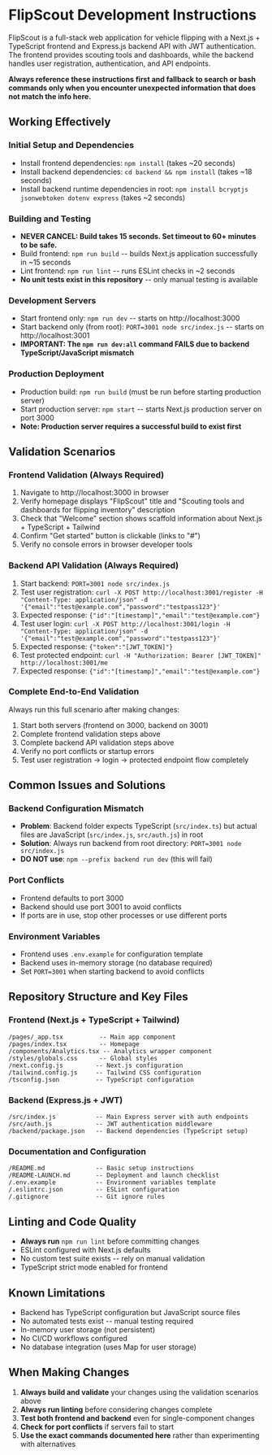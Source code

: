 # FlipScout Development Instructions

FlipScout is a full-stack web application for vehicle flipping with a Next.js + TypeScript frontend and Express.js backend API with JWT authentication. The frontend provides scouting tools and dashboards, while the backend handles user registration, authentication, and API endpoints.

**Always reference these instructions first and fallback to search or bash commands only when you encounter unexpected information that does not match the info here.**

## Working Effectively

### Initial Setup and Dependencies
- Install frontend dependencies: `npm install` (takes ~20 seconds)
- Install backend dependencies: `cd backend && npm install` (takes ~18 seconds)
- Install backend runtime dependencies in root: `npm install bcryptjs jsonwebtoken dotenv express` (takes ~2 seconds)

### Building and Testing
- **NEVER CANCEL: Build takes 15 seconds. Set timeout to 60+ minutes to be safe.**
- Build frontend: `npm run build` -- builds Next.js application successfully in ~15 seconds
- Lint frontend: `npm run lint` -- runs ESLint checks in ~2 seconds
- **No unit tests exist in this repository** -- only manual testing is available

### Development Servers
- Start frontend only: `npm run dev` -- starts on http://localhost:3000
- Start backend only (from root): `PORT=3001 node src/index.js` -- starts on http://localhost:3001
- **IMPORTANT: The `npm run dev:all` command FAILS due to backend TypeScript/JavaScript mismatch**

### Production Deployment
- Production build: `npm run build` (must be run before starting production server)
- Start production server: `npm start` -- starts Next.js production server on port 3000
- **Note: Production server requires a successful build to exist first**

## Validation Scenarios

### Frontend Validation (Always Required)
1. Navigate to http://localhost:3000 in browser
2. Verify homepage displays "FlipScout" title and "Scouting tools and dashboards for flipping inventory" description
3. Check that "Welcome" section shows scaffold information about Next.js + TypeScript + Tailwind
4. Confirm "Get started" button is clickable (links to "#")
5. Verify no console errors in browser developer tools

### Backend API Validation (Always Required)
1. Start backend: `PORT=3001 node src/index.js`
2. Test user registration: `curl -X POST http://localhost:3001/register -H "Content-Type: application/json" -d '{"email":"test@example.com","password":"testpass123"}'`
3. Expected response: `{"id":"[timestamp]","email":"test@example.com"}`
4. Test user login: `curl -X POST http://localhost:3001/login -H "Content-Type: application/json" -d '{"email":"test@example.com","password":"testpass123"}'`
5. Expected response: `{"token":"[JWT_TOKEN]"}`
6. Test protected endpoint: `curl -H "Authorization: Bearer [JWT_TOKEN]" http://localhost:3001/me`
7. Expected response: `{"id":"[timestamp]","email":"test@example.com"}`

### Complete End-to-End Validation
Always run this full scenario after making changes:
1. Start both servers (frontend on 3000, backend on 3001)
2. Complete frontend validation steps above
3. Complete backend API validation steps above
4. Verify no port conflicts or startup errors
5. Test user registration → login → protected endpoint flow completely

## Common Issues and Solutions

### Backend Configuration Mismatch
- **Problem**: Backend folder expects TypeScript (`src/index.ts`) but actual files are JavaScript (`src/index.js`, `src/auth.js`) in root
- **Solution**: Always run backend from root directory: `PORT=3001 node src/index.js`
- **DO NOT use**: `npm --prefix backend run dev` (this will fail)

### Port Conflicts
- Frontend defaults to port 3000
- Backend should use port 3001 to avoid conflicts
- If ports are in use, stop other processes or use different ports

### Environment Variables
- Frontend uses `.env.example` for configuration template
- Backend uses in-memory storage (no database required)
- Set `PORT=3001` when starting backend to avoid conflicts

## Repository Structure and Key Files

### Frontend (Next.js + TypeScript + Tailwind)
```
/pages/_app.tsx          -- Main app component
/pages/index.tsx         -- Homepage 
/components/Analytics.tsx -- Analytics wrapper component
/styles/globals.css      -- Global styles
/next.config.js         -- Next.js configuration
/tailwind.config.js     -- Tailwind CSS configuration
/tsconfig.json          -- TypeScript configuration
```

### Backend (Express.js + JWT)
```
/src/index.js           -- Main Express server with auth endpoints
/src/auth.js            -- JWT authentication middleware
/backend/package.json   -- Backend dependencies (TypeScript setup)
```

### Documentation and Configuration
```
/README.md              -- Basic setup instructions
/README-LAUNCH.md       -- Deployment and launch checklist
/.env.example           -- Environment variables template
/.eslintrc.json         -- ESLint configuration
/.gitignore             -- Git ignore rules
```

## Linting and Code Quality
- **Always run** `npm run lint` before committing changes
- ESLint configured with Next.js defaults
- No custom test suite exists -- rely on manual validation
- TypeScript strict mode enabled for frontend

## Known Limitations
- Backend has TypeScript configuration but JavaScript source files
- No automated tests exist -- manual testing required
- In-memory user storage (not persistent)
- No CI/CD workflows configured
- No database integration (uses Map for user storage)

## When Making Changes
1. **Always build and validate** your changes using the validation scenarios above
2. **Always run linting** before considering changes complete
3. **Test both frontend and backend** even for single-component changes
4. **Check for port conflicts** if servers fail to start
5. **Use the exact commands documented here** rather than experimenting with alternatives